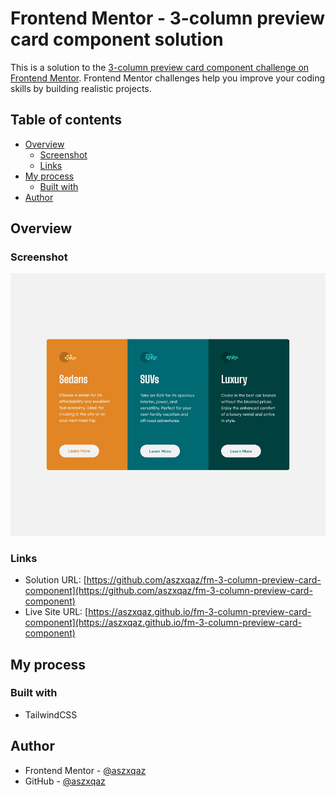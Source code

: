 # Frontend Mentor - 3-column preview card component solution

This is a solution to the [3-column preview card component challenge on Frontend Mentor](https://www.frontendmentor.io/challenges/3column-preview-card-component-pH92eAR2-). Frontend Mentor challenges help you improve your coding skills by building realistic projects.

## Table of contents

- [Overview](#overview)
  - [Screenshot](#screenshot)
  - [Links](#links)
- [My process](#my-process)
  - [Built with](#built-with)
- [Author](#author)

## Overview

### Screenshot

![](./screenshot.jpg)

### Links

- Solution URL: [https://github.com/aszxqaz/fm-3-column-preview-card-component](https://github.com/aszxqaz/fm-3-column-preview-card-component)
- Live Site URL: [https://aszxqaz.github.io/fm-3-column-preview-card-component](https://aszxqaz.github.io/fm-3-column-preview-card-component)

## My process

### Built with

- TailwindCSS

## Author

- Frontend Mentor - [@aszxqaz](https://www.frontendmentor.io/profile/aszxqaz)
- GitHub - [@aszxqaz](https://www.github.com/aszxqaz)
